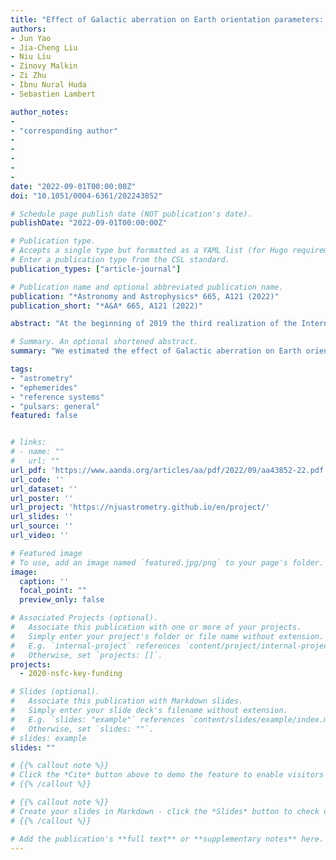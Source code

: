 ```yaml
---
title: "Effect of Galactic aberration on Earth orientation parameters: From the ICRF2 to the ICRF3"
authors:
- Jun Yao
- Jia-Cheng Liu
- Niu Liu
- Zinovy Malkin
- Zi Zhu
- Ibnu Nural Huda
- Sebastien Lambert

author_notes:
- 
- "corresponding author"
- 
- 
- 
- 
- 
date: "2022-09-01T00:00:00Z"
doi: "10.1051/0004-6361/202243852"

# Schedule page publish date (NOT publication's date).
publishDate: "2022-09-01T00:00:00Z"

# Publication type.
# Accepts a single type but formatted as a YAML list (for Hugo requirements).
# Enter a publication type from the CSL standard.
publication_types: ["article-journal"]

# Publication name and optional abbreviated publication name.
publication: "*Astronomy and Astrophysics* 665, A121 (2022)"
publication_short: "*A&A* 665, A121 (2022)"

abstract: "At the beginning of 2019 the third realization of the International Celestial Reference Frame (ICRF3) replaced the previous version (ICRF2). In the current International Celestial Reference Frame (ICRF), a major improvement is the inclusion of the Galactic aberration (GA) effect. The Earth orientation parameters (EOP), which link the celestial and terrestrial reference frames, are thus accordingly affected. This paper investigates the influence of the ICRF evolution and the modeling of the GA effect on the determination of the EOP. The EOP time series derived within the frame of two official ICRF realizations, as well as different ways of handling the GA effect, were estimated based on the very long baseline interferometry (VLBI) observational data obtained over the past 40 yr. The correlation between the station network and the GA contribution to the EOP was then analyzed by comparison of IVS R1 and R4 routine observations, which have a different distribution of antennas. We also studied the effect of GA on nutation and free core nutation amplitudes by least-squares fits. The application of different reference frames (ICRF2 and ICRF3) in VLBI solutions leads to constant offsets of 315 microarcsec in the components of dX, dY, and dUT 1. This difference is mainly the reflection of the orientation offsets between the two realizations of the International Celestial Reference System. In a separate study of the GA effect, an approximate 0.3 +/- 0.3 uas ${\rm yr^{-1}}$ bias is found in dY, while other components are not significantly affected. This bias results in an increasing offset in precession which is non-negligible after several tens of years. We further found that the bias caused by the GA effect will decrease when using a set of more uniformly distributed sources or stations in the most recent decades."

# Summary. An optional shortened abstract.
summary: "We estimated the effect of Galactic aberration on Earth orientation parameters based on geodetic/astrometric very long baseline interferometry data."

tags:
- "astrometry" 
- "ephemerides" 
- "reference systems" 
- "pulsars: general"
featured: false


# links:
# - name: ""
#   url: ""
url_pdf: 'https://www.aanda.org/articles/aa/pdf/2022/09/aa43852-22.pdf'
url_code: ''
url_dataset: ''
url_poster: ''
url_project: 'https://njuastrometry.github.io/en/project/'
url_slides: ''
url_source: ''
url_video: ''

# Featured image
# To use, add an image named `featured.jpg/png` to your page's folder. 
image:
  caption: ''
  focal_point: ""
  preview_only: false

# Associated Projects (optional).
#   Associate this publication with one or more of your projects.
#   Simply enter your project's folder or file name without extension.
#   E.g. `internal-project` references `content/project/internal-project/index.md`.
#   Otherwise, set `projects: []`.
projects: 
  - 2020-nsfc-key-funding

# Slides (optional).
#   Associate this publication with Markdown slides.
#   Simply enter your slide deck's filename without extension.
#   E.g. `slides: "example"` references `content/slides/example/index.md`.
#   Otherwise, set `slides: ""`.
# slides: example
slides: ""

# {{% callout note %}}
# Click the *Cite* button above to demo the feature to enable visitors to import publication metadata into their reference management software.
# {{% /callout %}}

# {{% callout note %}}
# Create your slides in Markdown - click the *Slides* button to check out the example.
# {{% /callout %}}

# Add the publication's **full text** or **supplementary notes** here. You can use rich formatting such as including [code, math, and images](https://docs.hugoblox.com/content/writing-markdown-latex/).
---
```

